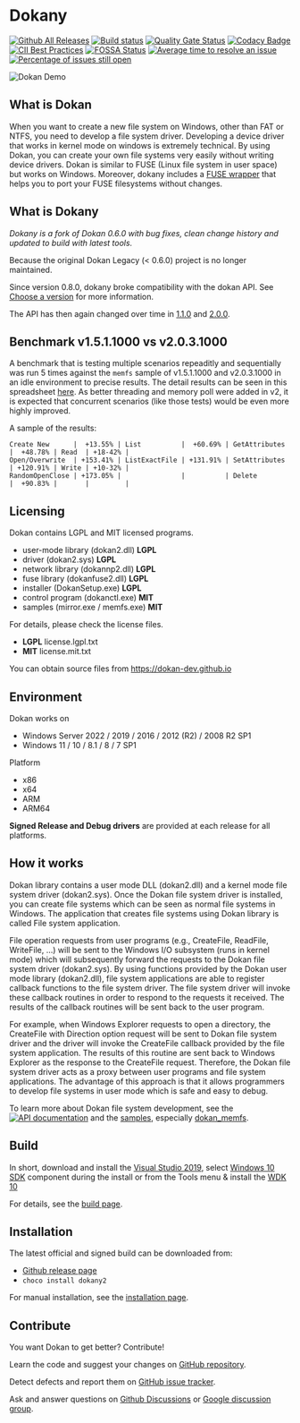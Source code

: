 # Dokany

[![Github All Releases](https://img.shields.io/github/downloads/dokan-dev/dokany/total.svg)](https://github.com/dokan-dev/dokany/releases)
[![Build status](https://ci.appveyor.com/api/projects/status/4tpt4v8btyahh3le/branch/master?svg=true)](https://ci.appveyor.com/project/Maxhy/dokany/branch/master)
[![Quality Gate Status](https://sonarcloud.io/api/project_badges/measure?project=dokany&metric=alert_status)](https://sonarcloud.io/dashboard?id=dokany)
[![Codacy Badge](https://app.codacy.com/project/badge/Grade/5c2ecf8d8f734437beb795dbe5aaa918)](https://app.codacy.com/gh/dokan-dev/dokany/dashboard?utm_source=gh&utm_medium=referral&utm_content=&utm_campaign=Badge_grade)
[![CII Best Practices](https://bestpractices.coreinfrastructure.org/projects/1234/badge)](https://bestpractices.coreinfrastructure.org/projects/1234)
[![FOSSA Status](https://app.fossa.io/api/projects/git%2Bgithub.com%2Fdokan-dev%2Fdokany.svg?type=shield)](https://app.fossa.io/projects/git%2Bgithub.com%2Fdokan-dev%2Fdokany?ref=badge_shield)
[![Average time to resolve an issue](http://isitmaintained.com/badge/resolution/dokan-dev/dokany.svg)](http://isitmaintained.com/project/dokan-dev/dokany "Average time to resolve an issue")
[![Percentage of issues still open](http://isitmaintained.com/badge/open/dokan-dev/dokany.svg)](http://isitmaintained.com/project/dokan-dev/dokany "Percentage of issues still open")

![Dokan Demo](http://dokan-dev.github.io/images/screencast.gif)

## What is Dokan

When you want to create a new file system on Windows, other than FAT or NTFS,
you need to develop a file system driver. Developing a device driver that works
in kernel mode on windows is extremely technical. By using Dokan, you can create
your own file systems very easily without writing device drivers. Dokan is
similar to FUSE (Linux file system in user space) but works on Windows. Moreover,
dokany includes a [FUSE wrapper](https://github.com/dokan-dev/dokany/wiki/FUSE)
that helps you to port your FUSE filesystems without changes.

## What is Dokany

*Dokany is a fork of Dokan 0.6.0 with bug fixes, clean change history and
updated to build with latest tools.*

Because the original Dokan Legacy (< 0.6.0) project is no longer maintained.

Since version 0.8.0, dokany broke compatibility with the dokan API. See
[Choose a version](https://github.com/dokan-dev/dokany/wiki/Installation#choose-a-version)
for more information.

The API has then again changed over time in [1.1.0](https://github.com/dokan-dev/dokany/wiki/Update-Dokan-1.0.0-application-to-Dokany-1.1.0) and [2.0.0](https://github.com/dokan-dev/dokany/wiki/Update-Dokan-1.1.0-application-to-Dokany-2.0.0).

## Benchmark v1.5.1.1000 vs v2.0.3.1000

A benchmark that is testing multiple scenarios repeaditly and sequentially was run 5 times against the `memfs` sample of v1.5.1.1000 and v2.0.3.1000 in an idle environment to precise results.
The detail results can be seen in this spreadsheet [here](https://docs.google.com/spreadsheets/d/1zdJ6fmP_sqUGCM7SLtTle9N3JLyBOEAMRlwDLfUqm4Q/edit?usp=sharing).
As better threading and memory poll were added in v2, it is expected that concurrent scenarios (like those tests) would be even more highly improved.

A sample of the results:
```
Create New      |  +13.55% | List          |  +60.69% | GetAttributes |  +48.78% | Read  | +18-42% |
Open/Overwrite  | +153.41% | ListExactFile | +131.91% | SetAttributes | +120.91% | Write | +10-32% |
RandomOpenClose | +173.05% |               |          | Delete        |  +90.83% |       |         |
```

## Licensing

Dokan contains LGPL and MIT licensed programs.

- user-mode library (dokan2.dll)   **LGPL**
- driver (dokan2.sys)              **LGPL**
- network library (dokannp2.dll)   **LGPL**
- fuse library (dokanfuse2.dll)    **LGPL**
- installer (DokanSetup.exe)       **LGPL**
- control program (dokanctl.exe)   **MIT**
- samples (mirror.exe / memfs.exe) **MIT**

For details, please check the license files.
 * **LGPL** license.lgpl.txt
 * **MIT**  license.mit.txt

You can obtain source files from https://dokan-dev.github.io

## Environment

Dokan works on
 * Windows Server 2022 / 2019 / 2016 / 2012 (R2) / 2008 R2 SP1
 * Windows 11 / 10 / 8.1 / 8 / 7 SP1
 
Platform
 * x86
 * x64
 * ARM
 * ARM64

**Signed Release and Debug drivers** are provided at each release for all platforms.

## How it works

Dokan library contains a user mode DLL (dokan2.dll) and a kernel mode file
system driver (dokan2.sys). Once the Dokan file system driver is installed, you can
create file systems which can be seen as normal file systems in Windows. The
application that creates file systems using Dokan library is called File system
application.

File operation requests from user programs (e.g., CreateFile, ReadFile,
WriteFile, ...) will be sent to the Windows I/O subsystem (runs in kernel mode)
which will subsequently forward the requests to the Dokan file system driver
(dokan2.sys). By using functions provided by the Dokan user mode library
(dokan2.dll), file system applications are able to register callback functions
to the file system driver. The file system driver will invoke these callback
routines in order to respond to the requests it received. The results of the
callback routines will be sent back to the user program.

For example, when Windows Explorer requests to open a directory, the CreateFile
with Direction option request will be sent to Dokan file system driver and the
driver will invoke the CreateFile callback provided by the file system
application. The results of this routine are sent back to Windows Explorer as
the response to the CreateFile request. Therefore, the Dokan file system driver
acts as a proxy between user programs and file system applications. The
advantage of this approach is that it allows programmers to develop file systems
in user mode which is safe and easy to debug.
 
To learn more about Dokan file system development, see the
[![API documentation](https://img.shields.io/badge/Documentation-API-green.svg)](https://dokan-dev.github.io/dokany-doc/html/) and the [samples](https://github.com/dokan-dev/dokany/tree/master/samples), especially [dokan_memfs](https://github.com/dokan-dev/dokany/tree/master/samples/dokan_memfs).

## Build

In short, download and install the
[Visual Studio 2019](https://www.visualstudio.com/en-us/downloads/download-visual-studio-vs.aspx), select [Windows 10 SDK](https://developer.microsoft.com/en-us/windows/downloads/windows-10-sdk/) component during the install or from the Tools menu &
install the [WDK 10](https://msdn.microsoft.com/en-us/windows/hardware/hh852365.aspx)

For details, see the
[build page](https://github.com/dokan-dev/dokany/wiki/Build).

## Installation

The latest official and signed build can be downloaded from:
* [Github release page](https://github.com/dokan-dev/dokany/releases)
* `choco install dokany2`

For manual installation, see the
[installation page](https://github.com/dokan-dev/dokany/wiki/Installation).

## Contribute

You want Dokan to get better? Contribute!

Learn the code and suggest your changes on
[GitHub repository](https://github.com/dokan-dev).

Detect defects and report them on
[GitHub issue tracker](https://github.com/dokan-dev/dokany/issues).

Ask and answer questions on
[Github Discussions](https://github.com/dokan-dev/dokany/discussions) or 
[Google discussion group](https://groups.google.com/forum/#!forum/dokan).
